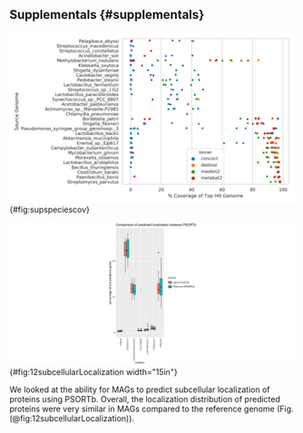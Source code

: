 ## Supplementals {#supplementals}


![Top Species Coverage](images/s1_species_top_coverage.png){#fig:supspeciescov}


![Distribution of Predicted Protein Subcellular Localization](images/12subcellularLocalization.png){#fig:12subcellularLocalization width="15in"} 

We looked at the ability for MAGs to predict subcellular localization of proteins using PSORTb. Overall, the localization distribution of predicted proteins were very similar in MAGs compared to the reference genome (Fig. (@fig:12subcellularLocalization)).